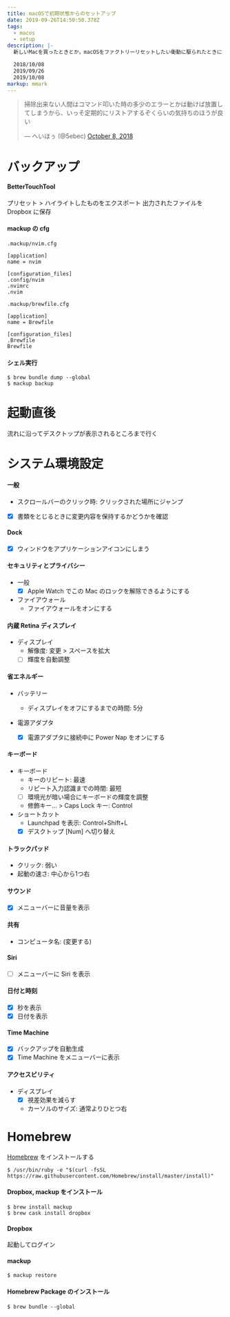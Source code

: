 ```yaml
---
title: macOSで初期状態からのセットアップ
date: 2019-09-26T14:50:50.378Z
tags:
  - macos
  - setup
description: |-
  新しいMacを買ったときとか，macOSをファクトリーリセットしたい衝動に駆られたときに

  2018/10/08  
  2019/09/26  
  2019/10/08  
markup: mmark
---
```

<blockquote class="twitter-tweet" data-theme="dark"><p lang="ja" dir="ltr">掃除出来ない人間はコマンド叩いた時の多少のエラーとかは動けば放置してしまうから、いっそ定期的にリストアするぞくらいの気持ちのほうが良い</p>&mdash; へいほぅ (@5ebec) <a href="https://twitter.com/5ebec/status/1049345182955528197?ref_src=twsrc%5Etfw">October 8, 2018</a></blockquote> <script async src="https://platform.twitter.com/widgets.js" charset="utf-8"></script>

# バックアップ

#### BetterTouchTool
プリセット > ハイライトしたものをエクスポート
出力されたファイルを Dropbox に保存

#### mackup の cfg

`.mackup/nvim.cfg`
```
[application]
name = nvim

[configuration_files]
.config/nvim
.nvimrc
.nvim
```

`.mackup/brewfile.cfg`
```
[application]
name = Brewfile

[configuration_files]
.Brewfile
Brewfile
```

#### シェル実行
```shell
$ brew bundle dump --global
$ mackup backup
```

# 起動直後
流れに沿ってデスクトップが表示されるところまで行く

# システム環境設定
#### 一般
 - スクロールバーのクリック時: クリックされた場所にジャンプ  
 - [x] 書類をとじるときに変更内容を保持するかどうかを確認  

#### Dock
 - [x] ウィンドウをアプリケーションアイコンにしまう

#### セキュリティとプライバシー
 - 一般
   - [x] Apple Watch でこの Mac のロックを解除できるようにする

 - ファイアウォール
   - ファイアウォールをオンにする

#### 内蔵 Retina ディスプレイ
 - ディスプレイ
   - 解像度: 変更 > スペースを拡大
   - [ ] 輝度を自動調整

#### 省エネルギー
 - バッテリー
   - ディスプレイをオフにするまでの時間: 5分

 - 電源アダプタ
   - [x] 電源アダプタに接続中に Power Nap をオンにする

#### キーボード
 - キーボード
   - キーのリピート: 最速
   - リピート入力認識までの時間: 最短
   - [ ] 環境光が暗い場合にキーボードの輝度を調整
   - 修飾キー… > Caps Lock キー: Control
 - ショートカット
   - Launchpad を表示: Control+Shift+L
   - [x] デスクトップ [Num] へ切り替え

#### トラックパッド
 - クリック: 弱い
 - 起動の速さ: 中心から1つ右

#### サウンド
 - [x] メニューバーに音量を表示

#### 共有
 - コンピュータ名: (変更する)

#### Siri
 - [ ] メニューバーに Siri を表示

#### 日付と時刻
 - [x] 秒を表示
 - [x] 日付を表示

#### Time Machine
 - [x] バックアップを自動生成
 - [x] Time Machine をメニューバーに表示

#### アクセスビリティ
 - ディスプレイ
   - [x] 視差効果を減らす
   - カーソルのサイズ: 通常よりひとつ右

# Homebrew
[Homebrew](https://brew.sh/) をインストールする  
```shell
$ /usr/bin/ruby -e "$(curl -fsSL https://raw.githubusercontent.com/Homebrew/install/master/install)"
```

#### Dropbox, mackup をインストール
```shell
$ brew install mackup
$ brew cask install dropbox
```

#### Dropbox
起動してログイン

#### mackup
```shell
$ mackup restore
```

#### Homebrew Package のインストール
```shell
$ brew bundle --global
```

